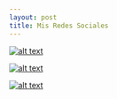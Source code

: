 ```yaml
---
layout: post
title: Mis Redes Sociales
---
```




[![alt text](https://1.bp.blogspot.com/-ETsECf7YDG4/Xfsjew4ahDI/AAAAAAAAPG8/nAlfUdMGOqgbIxsJjpa9aPL3utwNHDqhACNcBGAsYHQ/s1600/1.png "Facebook")](https://www.facebook.com/joel.alejandrosalinas98)

[![alt text](https://1.bp.blogspot.com/-M570wK3Xqwg/Xfsje0XNQ8I/AAAAAAAAPHA/ErJqwB9n_Aw6fgZ9_RLImg5TmBKyfgyrgCNcBGAsYHQ/s1600/inst.png "Instagram")](https://www.instagram.com/joel_alejandrosalinas/)

[![alt text](https://1.bp.blogspot.com/-jQwzXX0U8cg/Xfsje7BWAdI/AAAAAAAAPHE/KKZzgfw0_Jsx6FVly_n3ifqiBteRdVHlQCNcBGAsYHQ/s1600/2.png "Github")](https://github.com/Joel-Alejandro)

